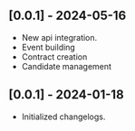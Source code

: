 ## [0.0.1] - 2024-05-16
- New api integration.
- Event building
- Contract creation
- Candidate management

## [0.0.1] - 2024-01-18
- Initialized changelogs.

